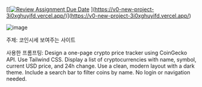 [[[![Review Assignment Due Date](https://classroom.github.com/assets/deadline-readme-button-22041afd0340ce965d47ae6ef1cefeee28c7c493a6346c4f15d667ab976d596c.svg)](https://classroom.github.com/a/-DxMF8bJ)
](https://v0-new-project-3i0xghuyifd.vercel.app/)](https://v0-new-project-3i0xghuyifd.vercel.app/)

![image](https://github.com/user-attachments/assets/06f1fe49-25f2-40d3-bed4-2b5b478681dc)

주제:
코인시세 보여주는 사이트

사용한 프롬프팅:
Design a one-page crypto price tracker using CoinGecko API. Use Tailwind CSS. Display a list of cryptocurrencies with name, symbol, current USD price, and 24h change. Use a clean, modern layout with a dark theme. Include a search bar to filter coins by name. No login or navigation needed.
